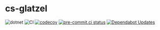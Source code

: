 # cs-glatzel

![dotnet](https://img.shields.io/badge/dotnet-net48;net8.0-blue)
![CI](https://github.com/Glatzel/cs-glatzel/actions/workflows/ci.yml/badge.svg?branch=main)
[![codecov](https://codecov.io/gh/Glatzel/cs-glatzel/graph/badge.svg?token=B43L4LNXN1)](https://codecov.io/gh/Glatzel/cs-glatzel)
[![pre-commit.ci status](https://results.pre-commit.ci/badge/github/Glatzel/cs-glatzel/main.svg)](https://results.pre-commit.ci/latest/github/Glatzel/cs-glatzel/main)
[![Dependabot Updates](https://github.com/Glatzel/cs-glatzel/actions/workflows/dependabot/dependabot-updates/badge.svg?branch=main)](https://github.com/Glatzel/cs-glatzel/actions/workflows/dependabot/dependabot-updates)
